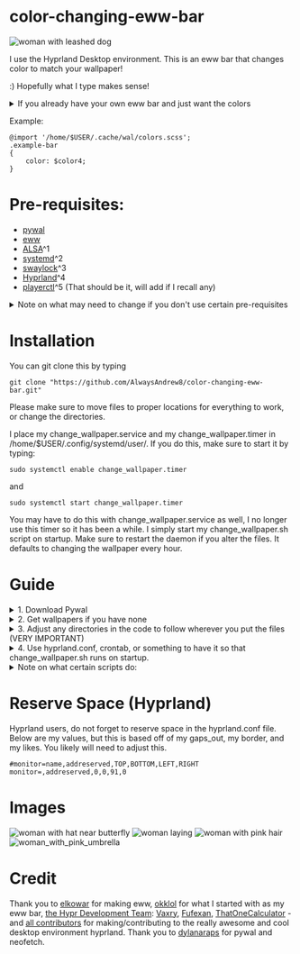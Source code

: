 # color-changing-eww-bar


![woman with leashed dog](https://github.com/AlwaysAndrew8/color-changing-eww-bar/blob/main/20230715_12h47m03s_grim.png)

I use the Hyprland Desktop environment. This is an eww bar that changes color to match your wallpaper!

:) Hopefully what I type makes sense!
<details>
  <summary>If you already have your own eww bar and just want the colors</summary>
  
  NOTE: If you already have your own eww bar and pywal, and your pywal is setup to grab the wallpaper colors, simply add "@import '/home/$USER/.cache/wal/colors.scss';" to the top of your eww.scss file, and replace the colors with "$color0-$color16" (I think the colors end at 16, likely wrong). Then, if you want, just wget or copy the "ewwatch" and "change_wallpaper.sh" code so that the eww bar changes color everytime your wallpaper changes.
</details>

Example:
```
@import '/home/$USER/.cache/wal/colors.scss';
.example-bar 
{
    color: $color4;
}
```

# Pre-requisites:
- [pywal](https://github.com/dylanaraps/pywal)
- [eww](https://github.com/elkowar/eww)
- [ALSA](https://github.com/alsa-project)^1
- [systemd](https://github.com/systemd/systemd)^2
- [swaylock](https://github.com/swaywm/swaylock)^3
- [Hyprland](https://github.com/hyprwm/Hyprland)^4
- [playerctl](https://github.com/altdesktop/playerctl)^5
  (That should be it, will add if I recall any)

<details>
  <summary>Note on what may need to change if you don't use certain pre-requisites</summary>

  ^1: There are several different downloads from ALSA, I have alsa-oss, alsa-utils, alsa-lib, alsa-plugs, and alsa-ucm-conf. You may only neeed alsa-lib or something. If you don't want to use ALSA, the volume may not work. If you use another type of audio, consider adjusting that to whatever audio you use. It's under pollers.yuck.

If you don't use...

^2: systemd, the power options may not work. The systemd code that I used (search for systemctl) is in widgets.yuck. So, adjust that to what you use. Note that "sleep" (the cloud icon) uses systemctl suspend, but for some reason doesn't work. It turns back on after like 30 seconds. Work in progress.

^3: swaylock, the lock option may not work. To have the eww bar do something else when the lock icon is clicked, adjust the code in widgets.yuck to whatever you want the lock icon to do.

^4: Hyprland, the workspaces may not work. This can be adjusted by changing hyprctl for workspaces to whatever you use.

^5: playerctl, pause, play, loop, and play next/play last may not work.
</details>

# Installation
You can git clone this by typing
```
git clone "https://github.com/AlwaysAndrew8/color-changing-eww-bar.git"
```

Please make sure to move files to proper locations for everything to work, or change the directories.

I place my change_wallpaper.service and my change_wallpaper.timer in /home/$USER/.config/systemd/user/. If you do this, make sure to start it by typing:
```
sudo systemctl enable change_wallpaper.timer
```
and
```
sudo systemctl start change_wallpaper.timer
```
You may have to do this with change_wallpaper.service as well, I no longer use this timer so it has been a while. I simply start my change_wallpaper.sh script on startup.
Make sure to restart the daemon if you alter the files. It defaults to changing the wallpaper every hour.

# Guide


<details>
  <summary>1. Download Pywal</summary>
  
We will need Pywal. Make sure you download that. I use yay to download packages, so for me it's
```
yay -S python-pywal
```
Use your package manager
</details>
<details>
  <summary>2. Get wallpapers if you have none</summary>
  I like using this website called wallhaven.cc
</details>
<details>
  <summary>3. Adjust any directories in the code to follow wherever you put the files (VERY IMPORTANT)</summary>
  
  So, for instance, you may need to adjust /home/$USER/place-where-I-put-my-scripts in a file to /home/$USER/place-where-you-put-your-scripts. Or, adjust my user to yours (I haven't changed my user to $USER yet, but plan to hopefully when the files are uploaded). This may take some time. For this, if you use nvim, I would type :%s:text-to-replace:new-text:g. That way, you can change all the directory usernames, at once.

</details>

<details>
  
  <summary>4. Use hyprland.conf, crontab, or something to have it so that change_wallpaper.sh runs on startup.</summary>
  
  I use hyprland.conf. Basically, I just slapped exec = /home/$USER/change_wallpaper.sh in my file.
</details>

<details>
<summary>Note on what certain scripts do:</summary>

  ewwatch just watches for changes and updates the eww bar. It only runs for 5 seconds when the wallpaper changes, and then the eww bar should change color to the same as the background. It is ran whenever change_wallpaper.sh is ran.

change_wallpaper.sh just changes the wallpaper to any wallpapers located in the /home/my-user/Downloads/Wallpapers directory. You should adjust this location to where you keep your wallpapers, or it won't work.

systemd/timers - I use Arch Linux, and so, instead of crontab, I opted to use systemd/timers. They are called change_wallpaper.timer and change_wallpaper.service. I have it set to change the wallpaper every 60 minutes, but if you want it changed in a shorter time, go to the file change_wallpaper.timer, and change "OnUnitActivateSec=60min" to "OnUnitActivateSec=time-you-want."
</details>

# Reserve Space (Hyprland)

Hyprland users, do not forget to reserve space in the hyprland.conf file. Below are my values, but this is based off of my gaps_out, my border, and my likes. You likely will need to adjust this.
```
#monitor=name,addreserved,TOP,BOTTOM,LEFT,RIGHT
monitor=,addreserved,0,0,91,0
```

# Images
![woman with hat near butterfly](https://github.com/AlwaysAndrew8/color-changing-eww-bar/blob/main/20230715_12h47m53s_grim.png)
![woman laying](https://github.com/AlwaysAndrew8/color-changing-eww-bar/blob/main/20230715_12h48m53s_grim.png)
![woman with pink hair](https://github.com/AlwaysAndrew8/color-changing-eww-bar/blob/main/20230715_12h49m12s_grim.png)
![woman_with_pink_umbrella](https://github.com/AlwaysAndrew8/color-changing-eww-bar/blob/main/girl_umbrella_pink.png)

# Credit
Thank you to [elkowar](https://github.com/elkowar) for making eww, [okklol](https://github.com/okklol/eww-bar) for what I started with as my eww bar,  [the Hypr Development Team](https://github.com/hyprwm): [Vaxry](https://github.com/vaxerski), [Fufexan](https://github.com/fufexan), [ThatOneCalculator](https://github.com/ThatOneCalculator) - and [all contributors](https://github.com/hyprwm/Hyprland/graphs/contributors) for making/contributing to the really awesome and cool desktop environment hyprland. Thank you to [dylanaraps](https://github.com/dylanaraps) for pywal and neofetch.
